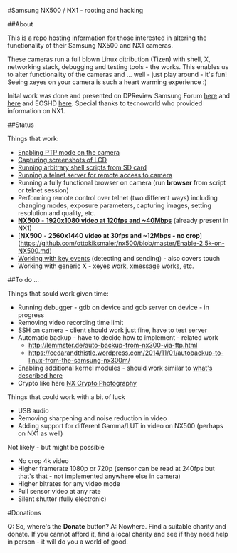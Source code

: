 #Samsung NX500 / NX1 - rooting and hacking

##About

This is a repo hosting information for those interested in altering the functionality of their Samsung NX500 and NX1 cameras.

These cameras run a full blown Linux ditribution (Tizen) with shell, X, networking stack, debugging and testing tools - the works. This enables us to alter functionality of the cameras and ... well - just play around - it's fun! Seeing xeyes on your camera is such a heart warming experience :)

Inital work was done and presented on DPReview Samsung Forum [here](http://www.dpreview.com/forums/thread/3964253) and [here](http://www.dpreview.com/forums/thread/3971805) and EOSHD [here](http://www.eoshd.com/comments/topic/19099-petition-for-samsung-nx1-hack/?do=findComment&comment=134256). Special thanks to tecnoworld who provided information on NX1.

##Status

Things that work:
  - [Enabling PTP mode on the camera](https://github.com/ottokiksmaler/nx500/blob/master/Enable-PTP-on-NX500-NX1.md)
  - [Capturing screenshots of LCD](https://github.com/ottokiksmaler/nx500/blob/master/Enable-Screenshot.md)
  - [Running arbitrary shell scripts from SD card](https://github.com/ottokiksmaler/nx500/blob/master/Running-shell-scripts-from-SD-card.md)
  - [Running a telnet server for remote access to camera](https://github.com/ottokiksmaler/nx500/blob/master/Running-telnet-server-on-camera.md)
  - Running a fully functional browser on camera (run **browser** from script or telnet session)
  - Performing remote control over telnet (two different ways) including changing modes, exposure parameters, capturing images, setting resolution and quality, etc.
  - [**NX500** - **1920x1080 video at 120fps and ~40Mbps**](https://github.com/ottokiksmaler/nx500/blob/master/Enable-1080p-120fps-video-on-NX500.md) (already present in NX1)
  - [**NX500** - **2560x1440 video at 30fps and ~12Mbps - no crop**] (https://github.com/ottokiksmaler/nx500/blob/master/Enable-2.5k-on-NX500.md)
  - [Working with key events](https://github.com/ottokiksmaler/nx500/blob/master/Working-with-key-events.md) (detecting and sending) - also covers touch
  - Working with generic X - xeyes work, xmessage works, etc.

##To do ...

Things that sould work given time:
  - Running debugger - gdb on device and gdb server on device - in progress
  - Removing video recording time limit
  - SSH on camera - client should work just fine, have to test server
  - Automatic backup - have to decide how to implement - related work
    - http://lemmster.de/auto-backup-from-nx300-via-ftp.html
    - https://cedarandthistle.wordpress.com/2014/11/01/autobackup-to-linux-from-the-samsung-nx300m/
  - Enabling additional kernel modules - should work similar to  [what's described here](http://www.lemmster.de/cross-compile-kernel-module-samsung-nx300-ubnut-14.04.html)
  - Crypto like here [NX Crypto Photography](https://sites.google.com/site/nxcryptophotography/)

Things that could work with a bit of luck
  - USB audio
  - Removing sharpening and noise reduction in video
  - Adding support for different Gamma/LUT in video on NX500 (perhaps on NX1 as well)

Not likely - but might be possible
  - No crop 4k video
  - Higher framerate 1080p or 720p (sensor can be read at 240fps but that's that - not implemented anywhere else in camera)
  - Higher bitrates for any video mode
  - Full sensor video at any rate
  - Silent shutter (fully electronic)

#Donations

Q: So, where's the **Donate** button?
A: Nowhere. Find a suitable charity and donate. If you cannot afford it, find a local charity and see if they need help in person - it will do you a world of good.

